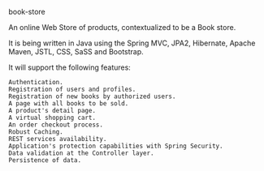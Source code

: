 book-store

An online Web Store of products, contextualized to be a Book store.

It is being written in Java using the Spring MVC, JPA2, Hibernate, Apache Maven, JSTL, CSS, SaSS and Bootstrap.

It will support the following features:

	Authentication.
	Registration of users and profiles.
	Registration of new books by authorized users.
	A page with all books to be sold.
	A product's detail page.
	A virtual shopping cart.
	An order checkout process.
	Robust Caching.
	REST services availability.
	Application's protection capabilities with Spring Security.
	Data validation at the Controller layer.
	Persistence of data.
	
